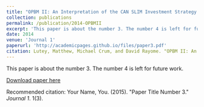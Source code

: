 ```yaml
---
title: "OPBM II: An Interpretation of the CAN SLIM Investment Strategy."
collection: publications
permalink: /publication/2014-OPBMII
excerpt: 'This paper is about the number 3. The number 4 is left for future work.'
date: 2014
venue: 'Journal 1'
paperurl: 'http://academicpages.github.io/files/paper3.pdf'
citation: Lutey, Matthew, Michael Crum, and David Rayome. "OPBM II: An Interpretation of the CAN SLIM Investment Strategy." Journal of Accounting & Finance (2158-3625) 14.5 (2014).
---
```

This paper is about the number 3. The number 4 is left for future work.

[Download paper here](http://academicpages.github.io/files/paper3.pdf)

Recommended citation: Your Name, You. (2015). "Paper Title Number 3." <i>Journal 1</i>. 1(3).
